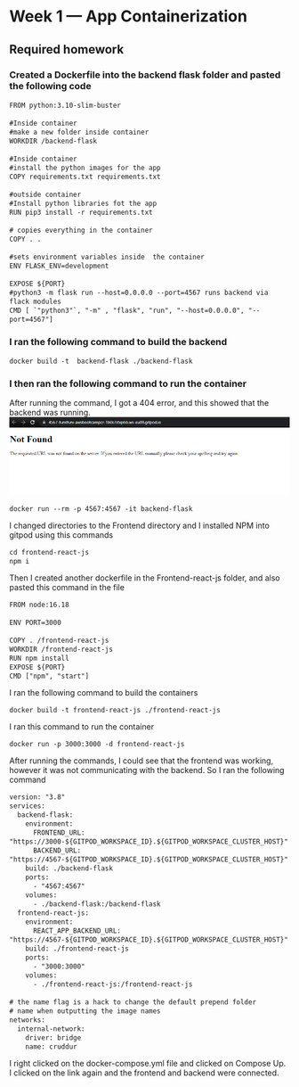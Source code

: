 # Week 1 — App Containerization

## Required homework

### Created a Dockerfile into the backend flask folder and pasted the following code

```
FROM python:3.10-slim-buster

#Inside container
#make a new folder inside container
WORKDIR /backend-flask

#Inside container
#install the python images for the app
COPY requirements.txt requirements.txt

#outside container
#Install python libraries fot the app
RUN pip3 install -r requirements.txt

# copies everything in the container
COPY . .

#sets environment variables inside  the container
ENV FLASK_ENV=development

EXPOSE ${PORT}
#python3 -m flask run --host=0.0.0.0 --port=4567 runs backend via flack modules
CMD [ `"python3"`, "-m" , "flask", "run", "--host=0.0.0.0", "--port=4567"] 
```


### I ran the following command to build the backend
```
docker build -t  backend-flask ./backend-flask
```

### I then ran the following command to run the container

After running the command, I got a 404 error, and this showed that the backend was running.
![Imagine of the 404 page](asset/week%201%20404.png)

```
docker run --rm -p 4567:4567 -it backend-flask 
```

I changed directories to the Frontend directory and I installed NPM into gitpod using this commands
```
cd frontend-react-js
npm i
```
Then I created another dockerfile in the Frontend-react-js folder, and also pasted this command in the file
```
FROM node:16.18

ENV PORT=3000

COPY . /frontend-react-js
WORKDIR /frontend-react-js
RUN npm install
EXPOSE ${PORT}
CMD ["npm", "start"]
```

I ran the following command to build the containers
```
docker build -t frontend-react-js ./frontend-react-js
```
I ran this command to run the container
```
docker run -p 3000:3000 -d frontend-react-js
```

After running the commands, I could see that the frontend was working, however it was not communicating with the backend. So I ran the following command 
```
version: "3.8"
services:
  backend-flask:
    environment:
      FRONTEND_URL: "https://3000-${GITPOD_WORKSPACE_ID}.${GITPOD_WORKSPACE_CLUSTER_HOST}"
      BACKEND_URL: "https://4567-${GITPOD_WORKSPACE_ID}.${GITPOD_WORKSPACE_CLUSTER_HOST}"
    build: ./backend-flask
    ports:
      - "4567:4567"
    volumes:
      - ./backend-flask:/backend-flask
  frontend-react-js:
    environment:
      REACT_APP_BACKEND_URL: "https://4567-${GITPOD_WORKSPACE_ID}.${GITPOD_WORKSPACE_CLUSTER_HOST}"
    build: ./frontend-react-js
    ports:
      - "3000:3000"
    volumes:
      - ./frontend-react-js:/frontend-react-js

# the name flag is a hack to change the default prepend folder
# name when outputting the image names
networks: 
  internal-network:
    driver: bridge
    name: cruddur
```

I right clicked on the docker-compose.yml file and clicked on Compose Up. I clicked on the link again and the frontend and backend were connected.


